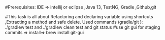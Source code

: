 #Prerequisites: IDE => intellij or eclipse ,Java 13, TestNG, Gradle ,Github,git

#This task is all about Refactoring and declaring variable using shortcuts ,Extracting a method and safe delete.
Used commands (gradle/git ): ./gradlew test and ./gradlew clean test and git status
#use git gui for staging commits => install=> brew install git-gui
